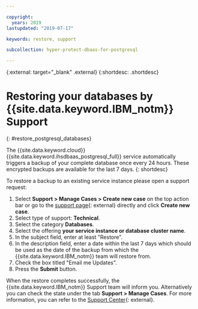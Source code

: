 ```yaml
---

copyright:
  years: 2019
lastupdated: "2019-07-17"

keywords: restore, support

subcollection: hyper-protect-dbaas-for-postgresql

---
```


{:external: target="_blank" .external}
{:shortdesc: .shortdesc}


# Restoring your databases by {{site.data.keyword.IBM_notm}} Support
{: #restore_postgresql_databases}

The {{site.data.keyword.cloud}} {{site.data.keyword.ihsdbaas_postgresql_full}} service automatically triggers a backup of your complete database once every 24 hours. These encrypted backups are available for the last 7 days.
{: shortdesc}

To restore a backup to an existing service instance please open a support request:
1. Select **Support > Manage Cases > Create new case** on the top action bar or go to the [support page](https://cloud.ibm.com/unifiedsupport/cases/manage){: external} directly and click **Create new case**.
2. Select type of support: **Technical**.
3. Select the category **Databases**.
4. Select the offering **your service instance or database cluster name**.
5. In the subject field, enter at least "Restore".
6. In the description field, enter a date within the last 7 days which should be used as the date of the backup from which the {{site.data.keyword.IBM_notm}} team will restore from.
7. Check the box titled "Email me Updates".
8. Press the **Submit** button.

When the restore completes successfully, the {{site.data.keyword.IBM_notm}} Support team will inform you. Alternatively you can check the state under the tab **Support > Manage Cases**. For more information, you can refer to the [Support Center](https://cloud.ibm.com/unifiedsupport/supportcenter){: external}.
